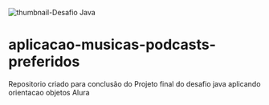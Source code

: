 ![thumbnail-Desafio Java](https://user-images.githubusercontent.com/66698429/225426397-327dc314-7e00-4ed7-8875-e68d0317e995.png)
# aplicacao-musicas-podcasts-preferidos
Repositorio criado para conclusão do Projeto final do desafio java aplicando orientacao objetos Alura
